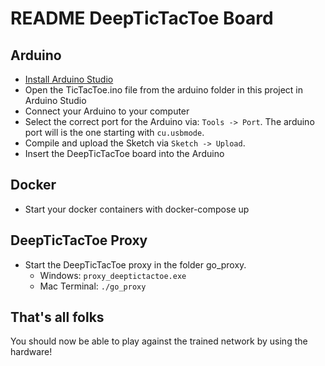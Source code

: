 # README DeepTicTacToe Board

## Arduino
- [Install Arduino Studio](https://www.arduino.cc/en/Main/Software)
- Open the TicTacToe.ino file from the arduino folder in this project in Arduino Studio
- Connect your Arduino to your computer
- Select the correct port for the Arduino via: `Tools -> Port`. The arduino port will is the one starting with `cu.usbmode`.
- Compile and upload the Sketch via `Sketch -> Upload`.
- Insert the DeepTicTacToe board into the Arduino

## Docker
- Start your docker containers with docker-compose up

## DeepTicTacToe Proxy
- Start the DeepTicTacToe proxy in the folder go_proxy.
  - Windows: `proxy_deeptictactoe.exe`
  - Mac Terminal: `./go_proxy`

## That's all folks
You should now be able to play against the trained network by using the hardware!

